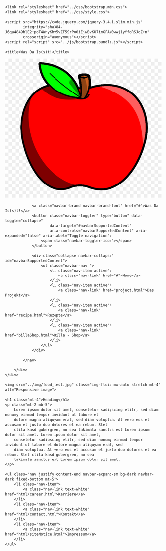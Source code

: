 <html lang="en">
<head>
    <meta charset="utf-8">
    <meta name="viewport" content="width=device-width, initial-scale=1, shrink-to-fit=no">

    <link rel="stylesheet" href="../css/bootstrap.min.css">
    <link rel="stylesheet" href="../css/style.css">

    <script src="https://code.jquery.com/jquery-3.4.1.slim.min.js"
            integrity="sha384-J6qa4849blE2+poT4WnyKhv5vZF5SrPo0iEjwBvKU7imGFAV0wwj1yYfoRSJoZ+n"
            crossorigin="anonymous"></script>
    <script rel="script" src="../js/bootstrap.bundle.js"></script>

    <title>Was Da Is(s)t!</title>

</head>
<body>
<div class="container-fluid">
    <div class="row">
        <div class="col-sm-2 d-none d-lg-block">
            <div class="text-center mt-lg-4">
                <img class="img-fluid w-75" src="img/logo_test.jpeg" alt="placeholder">
            </div>
        </div>
        <div class="col-lg mt-5">
            <nav class="navbar navbar-expand-md navbar-dark bg-dark">

                <a class="navbar-brand navbar-brand-font" href="#">Was Da Is(s)t!</a>
                <button class="navbar-toggler" type="button" data-toggle="collapse"
                        data-target="#navbarSupportedContent"
                        aria-controls="navbarSupportedContent" aria-expanded="false" aria-label="Toggle navigation">
                    <span class="navbar-toggler-icon"></span>
                </button>

                <div class="collapse navbar-collapse" id="navbarSupportedContent">
                    <ul class="navbar-nav ">
                        <li class="nav-item active">
                            <a class="nav-link" href="#">Home</a>
                        </li>
                        <li class="nav-item active">
                            <a class="nav-link" href="project.html">Das Projekt</a>
                        </li>
                        <li class="nav-item active">
                            <a class="nav-link" href="recipe.html">Rezepte</a>
                        </li>
                        <li class="nav-item active">
                            <a class="nav-link" href="billaShop.html">Billa - Shop</a>
                        </li>
                    </ul>
                </div>

            </nav>

        </div>
    </div>

    <img src="../img/food_test.jpg" class="img-fluid mx-auto stretch mt-4" alt="Responsive image">

    <h1 class="mt-4">Heading</h1>
    <p class="mt-2 mb-5">
        Lorem ipsum dolor sit amet, consetetur sadipscing elitr, sed diam nonumy eirmod tempor invidunt ut labore et
        dolore magna aliquyam erat, sed diam voluptua. At vero eos et accusam et justo duo dolores et ea rebum. Stet
        clita kasd gubergren, no sea takimata sanctus est Lorem ipsum dolor sit amet. Lorem ipsum dolor sit amet,
        consetetur sadipscing elitr, sed diam nonumy eirmod tempor invidunt ut labore et dolore magna aliquyam erat, sed
        diam voluptua. At vero eos et accusam et justo duo dolores et ea rebum. Stet clita kasd gubergren, no sea
        takimata sanctus est Lorem ipsum dolor sit amet.
    </p>

    <ul class="nav justify-content-end navbar-expand-sm bg-dark navbar-dark fixed-bottom mt-5">
        <li class="nav-item">
            <a class="nav-link text-white" href="html/career.html">Karriere</a>
        </li>
        <li class="nav-item">
            <a class="nav-link text-white" href="html/contact.html">Kontakt</a>
        </li>
        <li class="nav-item">
            <a class="nav-link text-white" href="html/siteNotice.html">Impressum</a>
        </li>
    </ul>


</div>
</body>
</html>

